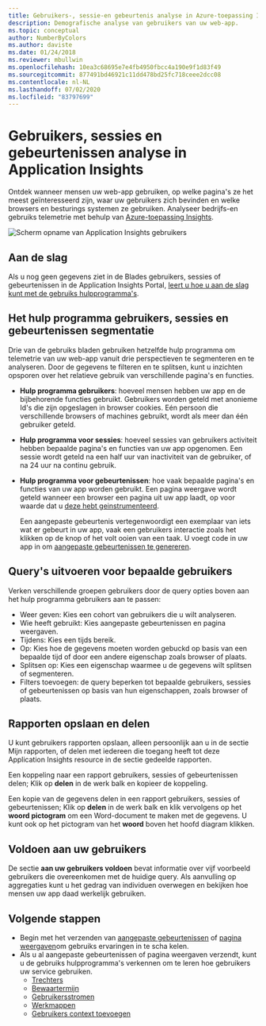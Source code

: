 ```yaml
---
title: Gebruikers-, sessie-en gebeurtenis analyse in Azure-toepassing Insights
description: Demografische analyse van gebruikers van uw web-app.
ms.topic: conceptual
author: NumberByColors
ms.author: daviste
ms.date: 01/24/2018
ms.reviewer: mbullwin
ms.openlocfilehash: 10ea3c68695e7e4fb4950fbcc4a190e9f1d83f49
ms.sourcegitcommit: 877491bd46921c11dd478bd25fc718ceee2dcc08
ms.contentlocale: nl-NL
ms.lasthandoff: 07/02/2020
ms.locfileid: "83797699"
---
```

# <a name="users-sessions-and-events-analysis-in-application-insights"></a>Gebruikers, sessies en gebeurtenissen analyse in Application Insights

Ontdek wanneer mensen uw web-app gebruiken, op welke pagina's ze het meest geïnteresseerd zijn, waar uw gebruikers zich bevinden en welke browsers en besturings systemen ze gebruiken. Analyseer bedrijfs-en gebruiks telemetrie met behulp van [Azure-toepassing Insights](../../azure-monitor/app/app-insights-overview.md).

![Scherm opname van Application Insights gebruikers](./media/usage-segmentation/0001-users.png)

## <a name="get-started"></a>Aan de slag

Als u nog geen gegevens ziet in de Blades gebruikers, sessies of gebeurtenissen in de Application Insights Portal, [leert u hoe u aan de slag kunt met de gebruiks hulpprogramma's](usage-overview.md).

## <a name="the-users-sessions-and-events-segmentation-tool"></a>Het hulp programma gebruikers, sessies en gebeurtenissen segmentatie

Drie van de gebruiks bladen gebruiken hetzelfde hulp programma om telemetrie van uw web-app vanuit drie perspectieven te segmenteren en te analyseren. Door de gegevens te filteren en te splitsen, kunt u inzichten opsporen over het relatieve gebruik van verschillende pagina's en functies.

* **Hulp programma gebruikers**: hoeveel mensen hebben uw app en de bijbehorende functies gebruikt.  Gebruikers worden geteld met anonieme Id's die zijn opgeslagen in browser cookies. Eén persoon die verschillende browsers of machines gebruikt, wordt als meer dan één gebruiker geteld.
* **Hulp programma voor sessies**: hoeveel sessies van gebruikers activiteit hebben bepaalde pagina's en functies van uw app opgenomen. Een sessie wordt geteld na een half uur van inactiviteit van de gebruiker, of na 24 uur na continu gebruik.
* **Hulp programma voor gebeurtenissen**: hoe vaak bepaalde pagina's en functies van uw app worden gebruikt. Een pagina weergave wordt geteld wanneer een browser een pagina uit uw app laadt, op voor waarde dat u [deze hebt geinstrumenteerd](../../azure-monitor/app/javascript.md). 

    Een aangepaste gebeurtenis vertegenwoordigt een exemplaar van iets wat er gebeurt in uw app, vaak een gebruikers interactie zoals het klikken op de knop of het volt ooien van een taak. U voegt code in uw app in om [aangepaste gebeurtenissen te genereren](../../azure-monitor/app/api-custom-events-metrics.md#trackevent).

## <a name="querying-for-certain-users"></a>Query's uitvoeren voor bepaalde gebruikers

Verken verschillende groepen gebruikers door de query opties boven aan het hulp programma gebruikers aan te passen:

* Weer geven: Kies een cohort van gebruikers die u wilt analyseren.
* Wie heeft gebruikt: Kies aangepaste gebeurtenissen en pagina weergaven.
* Tijdens: Kies een tijds bereik.
* Op: Kies hoe de gegevens moeten worden gebuckd op basis van een bepaalde tijd of door een andere eigenschap zoals browser of plaats.
* Splitsen op: Kies een eigenschap waarmee u de gegevens wilt splitsen of segmenteren. 
* Filters toevoegen: de query beperken tot bepaalde gebruikers, sessies of gebeurtenissen op basis van hun eigenschappen, zoals browser of plaats. 
 
## <a name="saving-and-sharing-reports"></a>Rapporten opslaan en delen 
U kunt gebruikers rapporten opslaan, alleen persoonlijk aan u in de sectie Mijn rapporten, of delen met iedereen die toegang heeft tot deze Application Insights resource in de sectie gedeelde rapporten.

Een koppeling naar een rapport gebruikers, sessies of gebeurtenissen delen; Klik op **delen** in de werk balk en kopieer de koppeling.

Een kopie van de gegevens delen in een rapport gebruikers, sessies of gebeurtenissen; Klik op **delen** in de werk balk en klik vervolgens op het **woord pictogram** om een Word-document te maken met de gegevens. U kunt ook op het pictogram van het **woord** boven het hoofd diagram klikken.

## <a name="meet-your-users"></a>Voldoen aan uw gebruikers

De sectie **aan uw gebruikers voldoen** bevat informatie over vijf voorbeeld gebruikers die overeenkomen met de huidige query. Als aanvulling op aggregaties kunt u het gedrag van individuen overwegen en bekijken hoe mensen uw app daad werkelijk gebruiken.

## <a name="next-steps"></a>Volgende stappen

- Begin met het verzenden van [aangepaste gebeurtenissen](https://docs.microsoft.com/azure/application-insights/app-insights-api-custom-events-metrics#trackevent) of [pagina weergaven](https://docs.microsoft.com/azure/application-insights/app-insights-api-custom-events-metrics#page-views)om gebruiks ervaringen in te scha kelen.
- Als u al aangepaste gebeurtenissen of pagina weergaven verzendt, kunt u de gebruiks hulpprogramma's verkennen om te leren hoe gebruikers uw service gebruiken.
    - [Trechters](usage-funnels.md)
    - [Bewaartermijn](usage-retention.md)
    - [Gebruikersstromen](usage-flows.md)
    - [Werkmappen](../../azure-monitor/platform/workbooks-overview.md)
    - [Gebruikers context toevoegen](usage-send-user-context.md)
